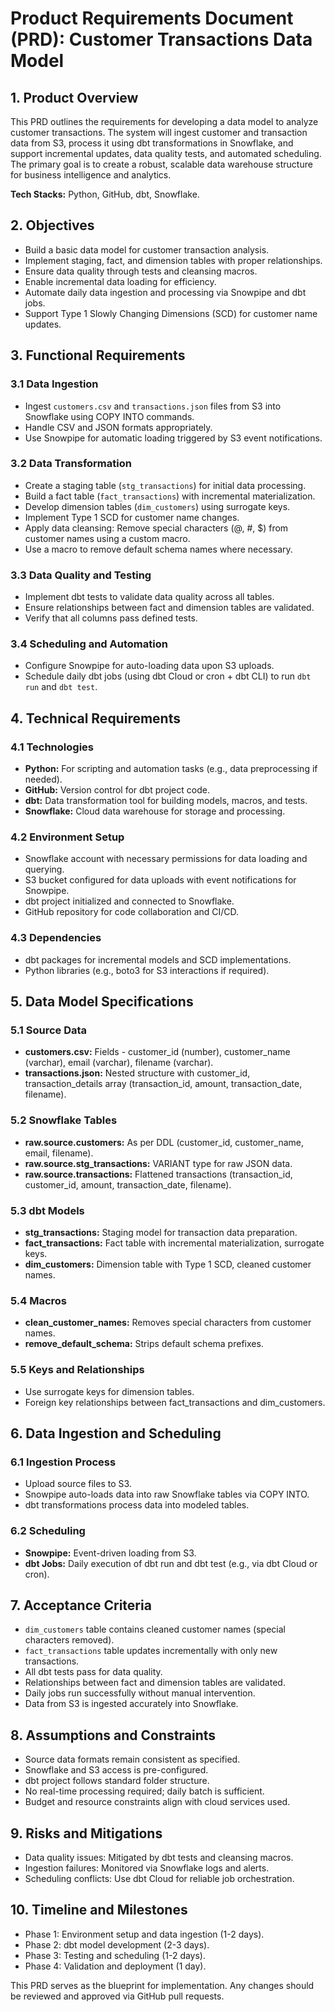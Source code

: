 # Product Requirements Document (PRD): Customer Transactions Data Model

## 1. Product Overview

This PRD outlines the requirements for developing a data model to analyze customer transactions. The system will ingest customer and transaction data from S3, process it using dbt transformations in Snowflake, and support incremental updates, data quality tests, and automated scheduling. The primary goal is to create a robust, scalable data warehouse structure for business intelligence and analytics.

**Tech Stacks:** Python, GitHub, dbt, Snowflake.

## 2. Objectives

- Build a basic data model for customer transaction analysis.
- Implement staging, fact, and dimension tables with proper relationships.
- Ensure data quality through tests and cleansing macros.
- Enable incremental data loading for efficiency.
- Automate daily data ingestion and processing via Snowpipe and dbt jobs.
- Support Type 1 Slowly Changing Dimensions (SCD) for customer name updates.

## 3. Functional Requirements

### 3.1 Data Ingestion

- Ingest `customers.csv` and `transactions.json` files from S3 into Snowflake using COPY INTO commands.
- Handle CSV and JSON formats appropriately.
- Use Snowpipe for automatic loading triggered by S3 event notifications.

### 3.2 Data Transformation

- Create a staging table (`stg_transactions`) for initial data processing.
- Build a fact table (`fact_transactions`) with incremental materialization.
- Develop dimension tables (`dim_customers`) using surrogate keys.
- Implement Type 1 SCD for customer name changes.
- Apply data cleansing: Remove special characters (@, #, $) from customer names using a custom macro.
- Use a macro to remove default schema names where necessary.

### 3.3 Data Quality and Testing

- Implement dbt tests to validate data quality across all tables.
- Ensure relationships between fact and dimension tables are validated.
- Verify that all columns pass defined tests.

### 3.4 Scheduling and Automation

- Configure Snowpipe for auto-loading data upon S3 uploads.
- Schedule daily dbt jobs (using dbt Cloud or cron + dbt CLI) to run `dbt run` and `dbt test`.

## 4. Technical Requirements

### 4.1 Technologies

- **Python:** For scripting and automation tasks (e.g., data preprocessing if needed).
- **GitHub:** Version control for dbt project code.
- **dbt:** Data transformation tool for building models, macros, and tests.
- **Snowflake:** Cloud data warehouse for storage and processing.

### 4.2 Environment Setup

- Snowflake account with necessary permissions for data loading and querying.
- S3 bucket configured for data uploads with event notifications for Snowpipe.
- dbt project initialized and connected to Snowflake.
- GitHub repository for code collaboration and CI/CD.

### 4.3 Dependencies

- dbt packages for incremental models and SCD implementations.
- Python libraries (e.g., boto3 for S3 interactions if required).

## 5. Data Model Specifications

### 5.1 Source Data

- **customers.csv:** Fields - customer_id (number), customer_name (varchar), email (varchar), filename (varchar).
- **transactions.json:** Nested structure with customer_id, transaction_details array (transaction_id, amount, transaction_date, filename).

### 5.2 Snowflake Tables

- **raw.source.customers:** As per DDL (customer_id, customer_name, email, filename).
- **raw.source.stg_transactions:** VARIANT type for raw JSON data.
- **raw.source.transactions:** Flattened transactions (transaction_id, customer_id, amount, transaction_date, filename).

### 5.3 dbt Models

- **stg_transactions:** Staging model for transaction data preparation.
- **fact_transactions:** Fact table with incremental materialization, surrogate keys.
- **dim_customers:** Dimension table with Type 1 SCD, cleaned customer names.

### 5.4 Macros

- **clean_customer_names:** Removes special characters from customer names.
- **remove_default_schema:** Strips default schema prefixes.

### 5.5 Keys and Relationships

- Use surrogate keys for dimension tables.
- Foreign key relationships between fact_transactions and dim_customers.

## 6. Data Ingestion and Scheduling

### 6.1 Ingestion Process

- Upload source files to S3.
- Snowpipe auto-loads data into raw Snowflake tables via COPY INTO.
- dbt transformations process data into modeled tables.

### 6.2 Scheduling

- **Snowpipe:** Event-driven loading from S3.
- **dbt Jobs:** Daily execution of dbt run and dbt test (e.g., via dbt Cloud or cron).

## 7. Acceptance Criteria

- `dim_customers` table contains cleaned customer names (special characters removed).
- `fact_transactions` table updates incrementally with only new transactions.
- All dbt tests pass for data quality.
- Relationships between fact and dimension tables are validated.
- Daily jobs run successfully without manual intervention.
- Data from S3 is ingested accurately into Snowflake.

## 8. Assumptions and Constraints

- Source data formats remain consistent as specified.
- Snowflake and S3 access is pre-configured.
- dbt project follows standard folder structure.
- No real-time processing required; daily batch is sufficient.
- Budget and resource constraints align with cloud services used.

## 9. Risks and Mitigations

- Data quality issues: Mitigated by dbt tests and cleansing macros.
- Ingestion failures: Monitored via Snowflake logs and alerts.
- Scheduling conflicts: Use dbt Cloud for reliable job orchestration.

## 10. Timeline and Milestones

- Phase 1: Environment setup and data ingestion (1-2 days).
- Phase 2: dbt model development (2-3 days).
- Phase 3: Testing and scheduling (1-2 days).
- Phase 4: Validation and deployment (1 day).

This PRD serves as the blueprint for implementation. Any changes should be reviewed and approved via GitHub pull requests.
